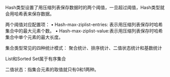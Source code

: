 Hash类型设置了用压缩列表保存数据时的两个阈值，一旦超过阈值，Hash类型就会用哈希表来保存数据。

两个阈值对应配置项：
	• Hash-max-ziplist-entries: 表示用压缩列表保存时哈希集合中的最大元素个数。
	• Hash-max-ziplist-value:表示用压缩列表保存时哈希集合中单个元素的最大长度。


集合类型常见的四种统计模式：
聚合统计、排序统计、二值状态统计和基数统计

List和Sorted Set属于有序集合

二值状态：指集合元素的取值就只有0和1两种。
